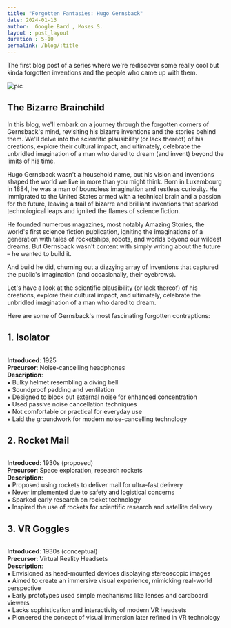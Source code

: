 ```yaml
---
title: "Forgotten Fantasies: Hugo Gernsback"
date: 2024-01-13
author:  Google Bard , Moses S.
layout : post_layout
duration : 5-10
permalink: /blog/:title
---
```


The first blog post of a series where we're rediscover some really cool but kinda forgotten inventions and the people who came up with them.

![pic](https://upload.wikimedia.org/wikipedia/en/b/b5/Hugo_Gernsback_by_Bachrach.jpg)

## The Bizarre Brainchild

In this blog, we'll embark on a journey through the forgotten corners of Gernsback's mind, revisiting his bizarre inventions and the stories behind them. We'll delve into the scientific plausibility (or lack thereof) of his creations, explore their cultural impact, and ultimately, celebrate the unbridled imagination of a man who dared to dream (and invent) beyond the limits of his time.

Hugo Gernsback wasn't a household name, but his vision and inventions shaped the world we live in more than you might think. Born in Luxembourg in 1884, he was a man of boundless imagination and restless curiosity. He immigrated to the United States armed with a technical brain and a passion for the future, leaving a trail of bizarre and brilliant inventions that sparked technological leaps and ignited the flames of science fiction.

He founded numerous magazines, most notably Amazing Stories, the world's first science fiction publication, igniting the imaginations of a generation with tales of rocketships, robots, and worlds beyond our wildest dreams. But Gernsback wasn't content with simply writing about the future – he wanted to build it.

And build he did, churning out a dizzying array of inventions that captured the public's imagination (and occasionally, their eyebrows).

Let's have a look at the scientific plausibility (or lack thereof) of his creations, explore their cultural impact, and ultimately, celebrate the unbridled imagination of a man who dared to dream.

Here are some of Gernsback's most fascinating forgotten contraptions:

## 1. Isolator

<img class="blog-img" src="https://images.fastcompany.net/image/upload/w_596,c_limit,q_auto:best,f_auto/fc/3058224-inline-s-2-this-crazy-looking-anti-distraction-helmet-from-1925-was-ahead-of-its-time.jpg" alt="">

__Introduced__: 1925 <br>
__Precursor__: Noise-cancelling headphones <br>
__Description__: <br>
&#8277; Bulky helmet resembling a diving bell <br>
&#8277; Soundproof padding and ventilation <br>
&#8277; Designed to block out external noise for enhanced concentration <br>
&#8277; Used passive noise cancellation techniques <br>
&#8277; Not comfortable or practical for everyday use <br>
&#8277; Laid the groundwork for modern noise-cancelling technology

## 2. Rocket Mail

<img class="blog-img" src="https://th-thumbnailer.cdn-si-edu.com/z16gazdnkeCjQCRDSEo-AktOynY=/fit-in/1600x0/filters:focal(142x230:143x231)/https://tf-cmsv2-smithsonianmag-media.s3.amazonaws.com/filer/19/22/1922ccfd-52a9-45b6-a52e-4097704029e2/regulus-01.jpg" alt="">

__Introduced__: 1930s (proposed) <br>
__Precursor__: Space exploration, research rockets <br>
__Description__: <br>
&#8277; Proposed using rockets to deliver mail for ultra-fast delivery <br>
&#8277; Never implemented due to safety and logistical concerns <br>
&#8277; Sparked early research on rocket technology <br>
&#8277; Inspired the use of rockets for scientific research and satellite delivery

## 3. VR Goggles

<img class="blog-img" src="https://img-9gag-fun.9cache.com/photo/amB724X_460s.jpg" alt="">

__Introduced__: 1930s (conceptual) <br>
__Precursor__: Virtual Reality Headsets <br>
__Description__: <br>
&#8277; Envisioned as head-mounted devices displaying stereoscopic images <br>
&#8277; Aimed to create an immersive visual experience, mimicking real-world perspective <br>
&#8277; Early prototypes used simple mechanisms like lenses and cardboard viewers <br>
&#8277; Lacks sophistication and interactivity of modern VR headsets <br>
&#8277; Pioneered the concept of visual immersion later refined in VR technology